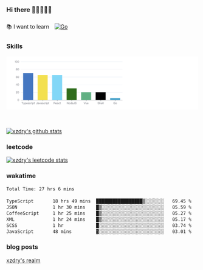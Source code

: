 ### Hi there 👋👋👋👋👋

 :books: I want to learn <a href="https://go.dev/" target="_blank"><img style="margin: 10px" src="https://profilinator.rishav.dev/skills-assets/go-original.svg" alt="Go" height="50" /></a>  

### Skills
![](img/2022-09-05-22-04-20.png)

<br />

[![xzdry's github stats](https://github-readme-stats.vercel.app/api?username=xzdry&count_private=true&show_icons=true&theme=vue)](https://github.com/xzdry)

### leetcode
[![xzdry's leetcode stats](https://leetcard.jacoblin.cool/xzdry-2?theme=light&font=Anek%20Kannada&site=cn)](https://leetcode.cn/u/xzdry-2/)

### wakatime
<!--START_SECTION:waka-->

```text
Total Time: 27 hrs 6 mins

TypeScript       18 hrs 49 mins  █████████████████▒░░░░░░░   69.45 %
JSON             1 hr 30 mins    █▒░░░░░░░░░░░░░░░░░░░░░░░   05.59 %
CoffeeScript     1 hr 25 mins    █▒░░░░░░░░░░░░░░░░░░░░░░░   05.27 %
XML              1 hr 24 mins    █▒░░░░░░░░░░░░░░░░░░░░░░░   05.17 %
SCSS             1 hr            █░░░░░░░░░░░░░░░░░░░░░░░░   03.74 %
JavaScript       48 mins         ▓░░░░░░░░░░░░░░░░░░░░░░░░   03.01 %
```

<!--END_SECTION:waka-->

### blog posts
[xzdry's realm](https://www.justdry.net/)
